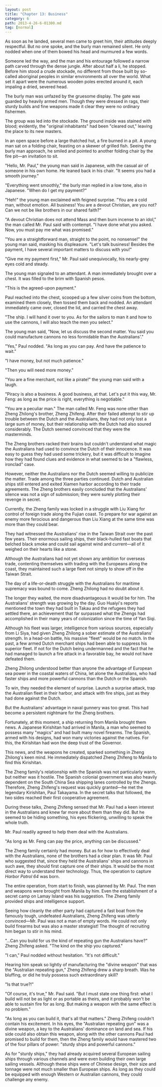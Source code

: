 ```yaml
---
layout: post
title: "Chapter 13: Business"
category: 6
path: 2013-4-26-6-01300.md
tag: [normal]
---
```


As soon as he landed, several men came to greet him, their attitudes deeply respectful. But no one spoke, and the burly man remained silent. He only nodded when one of them bowed his head and murmured a few words.

Someone led the way, and the man and his entourage followed a narrow path carved through the dense jungle. After about half a li, he stopped. Before him stood a crude stockade, no different from those built by so-called aboriginal peoples in similar environments all over the world. What set it apart were the numerous wooden poles erected around it, each impaling a dried, severed head.

The burly man was unfazed by the gruesome display. The gate was guarded by heavily armed men. Though they were dressed in rags, their sturdy builds and fine weapons made it clear they were no ordinary fishermen.

The group was led into the stockade. The ground inside was stained with blood; evidently, the "original inhabitants" had been "cleared out," leaving the place to its new masters.

In an open space before a large thatched hut, a fire burned in a pit. A young man sat on a folding chair, feasting on a skewer of grilled fish. Seeing the burly man approach, he smiled and pointed to another folding chair by the fire pit—an invitation to sit.

"Hello, Mr. Paul," the young man said in Japanese, with the casual air of someone in his own home. He leaned back in his chair. "It seems you had a smooth journey."

"Everything went smoothly," the burly man replied in a low tone, also in Japanese. "When do I get my payment?"

"Heh!" the young man exclaimed with feigned surprise. "You are a cold man, without emotion. All business! You are a devout Christian, are you not? Can we not be like brothers in our shared faith?"

"A devout Christian does not attend Mass and then burn incense to an idol," the man called Mr. Paul said with contempt. "I have done what you asked. Now, you must pay me what was promised."

"You are a straightforward man, straight to the point, no nonsense!" the young man said, masking his displeasure. "Let's talk business! Besides the payment, I have several important matters to discuss with you!"

"Give me my payment first," Mr. Paul said unequivocally, his nearly-grey eyes cold and steady.

The young man signaled to an attendant. A man immediately brought over a chest. It was filled to the brim with Spanish pesos.

"This is the agreed-upon payment."

Paul reached into the chest, scooped up a few silver coins from the bottom, examined them closely, then tossed them back and nodded. An attendant immediately came over, closed the lid, and carried the chest away.

"The ship. I will hand it over to you. As for the sailors to man it and how to use the cannons, I will also teach the men you select."

The young man said, "Now, let us discuss the second matter. You said you could manufacture cannons no less formidable than the Australians'."

"Yes," Paul nodded. "As long as you can pay. And have the patience to wait."

"I have money, but not much patience."

"Then you will need more money."

"You are a fine merchant, not like a pirate!" the young man said with a laugh.

"Piracy is also a business. A good business, at that. Let's put it this way, Mr. Feng: as long as the price is right, everything is negotiable."

"You are a peculiar man." The man called Mr. Feng was none other than Zheng Zhilong's brother, Zheng Zhifeng. After their failed attempt to stir up trouble between the Dutch and the Australians, they had not only lost a large sum of money, but their relationship with the Dutch had also soured considerably. The Dutch seemed convinced that they were the masterminds.

The Zheng brothers racked their brains but couldn't understand what magic the Australians had used to convince the Dutch of their innocence. It was easy to guess they had used some trickery, but it was difficult to imagine how they had found clues and evidence in what seemed to be a "flawless, ironclad" case.

However, neither the Australians nor the Dutch seemed willing to publicize the matter. Trade among the three parties continued. Dutch and Australian ships still entered and exited Xiamen harbor according to their trade agreements. The Zheng brothers easily concluded that the Australians' silence was not a sign of submission; they were surely plotting their revenge in secret.

Currently, the Zheng family was locked in a struggle with Liu Xiang for control of foreign trade along the Fujian coast. To prepare for war against an enemy more ferocious and dangerous than Liu Xiang at the same time was more than they could bear.

They had witnessed the Australians' rise in the Taiwan Strait over the past few years. Their enormous sailing ships, their black-hulled fast boats that belched black smoke and could sail against wind and current—all of it weighed on their hearts like a stone.

Although the Australians had not yet shown any ambition for overseas trade, contenting themselves with trading with the Europeans along the coast, they maintained such a large fleet not simply to show off in the Taiwan Strait.

The day of a life-or-death struggle with the Australians for maritime supremacy was bound to come. Zheng Zhilong had no doubt about it.

The longer they waited, the more disadvantageous it would be for him. The Australians' strength was growing by the day. Guo Huaiyi's reports mentioned the town they had built in Takau and the refugees they had settled there, an achievement that far surpassed what the Zhengs had accomplished in their many years of colonization since the time of Yan Siqi.

Although his fleet was larger, intelligence from various sources, especially from Li Siya, had given Zheng Zhilong a sober estimate of the Australians' strength. In a head-on battle, his massive "fleet" would be no match. In the past, a few armed Dutch merchant ships had been able to suppress his superior fleet. If not for the Dutch being undermanned and the fact that he had managed to launch a fire attack in a favorable bay, he would not have defeated them.

Zheng Zhilong understood better than anyone the advantage of European sea power in the coastal waters of China, let alone the Australians, who had faster ships and more powerful cannons than the Dutch or the Spanish.

To win, they needed the element of surprise. Launch a surprise attack, trap the Australian fleet in their harbor, and attack with fire ships, just as they had done against the Dutch.

But the Australians' advantage in naval gunnery was too great. This had become a persistent nightmare for the Zheng brothers.

Fortunately, at this moment, a ship returning from Manila brought them news. A Japanese Kirishitan had arrived in Manila, a man who seemed to possess many "magics" and had built many novel firearms. The Spanish, armed with his designs, had won many victories against the natives. For this, the Kirishitan had won the deep trust of the Governor.

This news, and the weapons he created, sparked something in Zheng Zhilong's keen mind. He immediately dispatched Zheng Zhifeng to Manila to find this Kirishitan.

The Zheng family's relationship with the Spanish was not particularly warm, but neither was it hostile. The Spanish colonial government was also heavily dependent on the South China Sea shipping lanes controlled by the Zhengs. Therefore, Zheng Zhifeng's request was quickly granted—he met the legendary Kirishitan, Paul Takayama. In the secret talks that followed, the two sides reached their first cooperative agreement.

During these talks, Zheng Zhifeng sensed that Mr. Paul had a keen interest in the Australians and knew far more about them than they did. But he seemed to be hiding something, his eyes flickering, unwilling to speak the whole truth.

Mr. Paul readily agreed to help them deal with the Australians.

"As long as Mr. Feng can pay the price, anything can be discussed."

The Zheng family certainly had money. But as for how to effectively deal with the Australians, none of the brothers had a clear plan. It was Mr. Paul who suggested that, since they held the Australians' ships and cannons in such awe, they should first capture one of their ships. It would be the most direct way to understand their technology. Thus, the operation to capture *Harbor Patrol 64* was born.

The entire operation, from start to finish, was planned by Mr. Paul. The men and weapons were brought from Manila by him. Even the establishment of a secret camp on Lamay Island was his suggestion. The Zheng family provided ships and intelligence support.

Seeing how cleanly the other party had captured a fast boat from the famously tough, undefeated Australians, Zheng Zhifeng was utterly convinced—Mr. Paul was not a man of empty words. He could not only build firearms but was also a master strategist! The thought of recruiting him began to stir in his mind.

"...Can you build for us the kind of repeating gun the Australians have?" Zheng Zhifeng asked. "The kind on the ship you captured."

"I can," Paul nodded without hesitation. "It's not difficult."

Hearing him speak so lightly of manufacturing the "divine weapon" that was the "Australian repeating gun," Zheng Zhifeng drew a sharp breath. Was he bluffing, or did he truly possess such extraordinary skill?

"Is that true?!"

"Of course, it's true," Mr. Paul said. "But I must state one thing first: what I build will not be as light or as portable as theirs, and it probably won't be able to sustain fire for as long. But making a weapon with the same effect is no problem."

"As long as you can build it, that's all that matters." Zheng Zhifeng couldn't contain his excitement. In his eyes, the "Australian repeating gun" was a divine weapon, a key to the Australians' dominance on land and sea. If his side could also obtain this weapon, along with the other cannons Paul had promised to build for them, then the Zheng family would have mastered two of the four pillars of power: "sturdy ships and powerful cannons."

As for "sturdy ships," they had already acquired several European sailing ships through various channels and were even building their own large sailing vessels. Although these ships were of Chinese design, their size and tonnage were not much smaller than European ships. As long as they could be equipped with enough Western or Australian cannons, they could challenge any enemy.